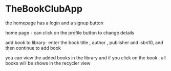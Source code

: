 # TheBookClubApp

the homepage has a login and a signup button

home page - can click on the profile button to change details

add book to library- enter the book title , author , publisher and isbn10, and then continue to add book

you can view the added books in the library and if you click on the book . all books will be shows in the recycler view 
